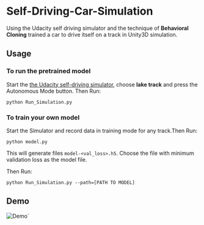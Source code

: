 # Self-Driving-Car-Simulation

Using the Udacity self driving simulator and the technique of **Behavioral Cloning** trained a car to drive itself on a track in Unity3D simulation.

## Usage

### To run the pretrained model

Start the [the Udacity self-driving simulator](https://github.com/udacity/self-driving-car-sim), choose **lake track** and press the Autonomous Mode button.
Then Run:

```
python Run_Simulation.py
```
### To train your own model

Start the Simulator and record data in training mode for any track.Then Run:

```
python model.py
```

This will generate files `model-<val_loss>.h5`. Choose the file with minimum validation loss as the model file.

Then Run:

```
python Run_Simulation.py --path=[PATH TO MODEL]
```

## Demo

![ Demo ]( ./Demo.gif )`

